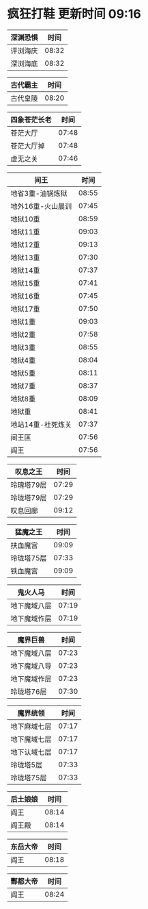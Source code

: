 # 疯狂打鞋 更新时间 09:16

| 深渊恐惧   | 时间    |
|--------|-------|
| 评浏海庆 | 08:32 |
| 深浏海底 | 08:32 |

| 古代霸主   | 时间    |
|--------|-------|
| 古代皇陵 | 08:20 |

| 四象苍茫长老   | 时间    |
|--------|-------|
| 苍茫大厅 | 07:48 |
| 苍茫大厅掉 | 07:48 |
| 虚无之关 | 07:46 |

| 间王   | 时间    |
|--------|-------|
| 地省3重-油锅炼狱 | 08:55 |
| 地外16重-火山晨训 | 07:45 |
| 地狱10重 | 08:59 |
| 地狱11重 | 09:03 |
| 地狱12重 | 09:13 |
| 地狱13重 | 07:30 |
| 地狱14重 | 07:37 |
| 地狱15重 | 07:41 |
| 地狱16重 | 07:45 |
| 地狱17重 | 07:50 |
| 地狱1重 | 09:03 |
| 地狱2重 | 07:58 |
| 地狱3重 | 08:55 |
| 地狱4重 | 08:04 |
| 地狱5重 | 08:11 |
| 地狱7重 | 08:37 |
| 地狱8重 | 08:09 |
| 地狱重 | 08:41 |
| 地站14重-杜死炼关 | 07:37 |
| 间王匡 | 07:56 |
| 阎王 | 07:56 |

| 叹息之王   | 时间    |
|--------|-------|
| 玲瑰塔79层 | 07:29 |
| 玲珑塔79层 | 07:29 |
| 叹息回廊 | 09:12 |

| 猛魔之王   | 时间    |
|--------|-------|
| 扶血魔宫 | 09:09 |
| 玲珑塔75层 | 07:33 |
| 铁血魔宫 | 09:09 |

| 鬼火人马   | 时间    |
|--------|-------|
| 地下魔域八层 | 07:19 |
| 地下魔域作层 | 07:19 |

| 魔界巨兽   | 时间    |
|--------|-------|
| 地下魔域八层 | 07:23 |
| 地下魔域八导 | 07:23 |
| 地下魔域作层 | 07:23 |
| 玲珑塔76层 | 07:30 |

| 魔界统领   | 时间    |
|--------|-------|
| 地下麻域七层 | 07:17 |
| 地下魔域七层 | 07:17 |
| 地下认域七层 | 07:17 |
| 玲珑塔5层 | 07:33 |
| 玲珑塔75层 | 07:33 |

| 后土娘娘   | 时间    |
|--------|-------|
| 阎王 | 08:14 |
| 阎王殿 | 08:14 |

| 东岳大帝   | 时间    |
|--------|-------|
| 阎王 | 08:18 |

| 酆都大帝   | 时间    |
|--------|-------|
| 阎王 | 08:24 |